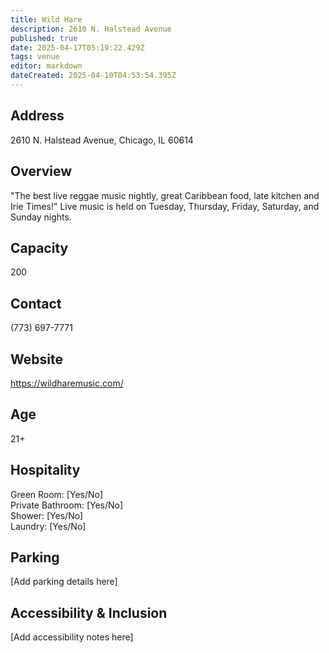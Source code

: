 ```yaml
---
title: Wild Hare
description: 2610 N. Halstead Avenue
published: true
date: 2025-04-17T05:19:22.429Z
tags: venue
editor: markdown
dateCreated: 2025-04-10T04:53:54.395Z
---
```


## Address

2610 N. Halstead Avenue, Chicago, IL 60614

## Overview

"The best live reggae music nightly, great Caribbean food, late kitchen and Irie Times!" Live music is held on Tuesday, Thursday, Friday, Saturday, and Sunday nights.

## Capacity

200

## Contact

(773) 697-7771

## Website

https://wildharemusic.com/

## Age

21+

## Hospitality

Green Room: [Yes/No]  
Private Bathroom: [Yes/No]  
Shower: [Yes/No]  
Laundry: [Yes/No]

## Parking

[Add parking details here]

## Accessibility & Inclusion

[Add accessibility notes here]

